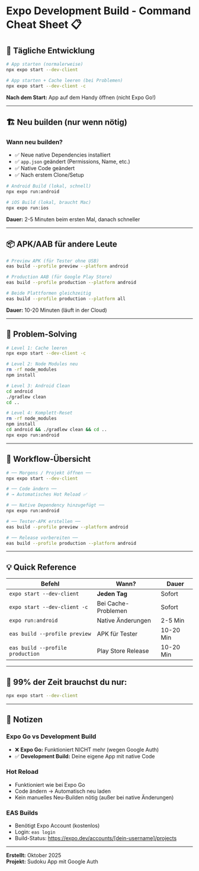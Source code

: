 # Expo Development Build - Command Cheat Sheet 📋

## 🔧 Tägliche Entwicklung

```bash
# App starten (normalerweise)
npx expo start --dev-client

# App starten + Cache leeren (bei Problemen)
npx expo start --dev-client -c
```

**Nach dem Start:** App auf dem Handy öffnen (nicht Expo Go!)

---

## 🏗️ Neu builden (nur wenn nötig)

### Wann neu builden?
- ✅ Neue native Dependencies installiert
- ✅ `app.json` geändert (Permissions, Name, etc.)
- ✅ Native Code geändert
- ✅ Nach erstem Clone/Setup

```bash
# Android Build (lokal, schnell)
npx expo run:android

# iOS Build (lokal, braucht Mac)
npx expo run:ios
```

**Dauer:** 2-5 Minuten beim ersten Mal, danach schneller

---

## 📦 APK/AAB für andere Leute

```bash
# Preview APK (für Tester ohne USB)
eas build --profile preview --platform android

# Production AAB (für Google Play Store)
eas build --profile production --platform android

# Beide Plattformen gleichzeitig
eas build --profile production --platform all
```

**Dauer:** 10-20 Minuten (läuft in der Cloud)

---

## 🚨 Problem-Solving

```bash
# Level 1: Cache leeren
npx expo start --dev-client -c

# Level 2: Node Modules neu
rm -rf node_modules
npm install

# Level 3: Android Clean
cd android
./gradlew clean
cd ..

# Level 4: Komplett-Reset
rm -rf node_modules
npm install
cd android && ./gradlew clean && cd ..
npx expo run:android
```

---

## 📱 Workflow-Übersicht

```bash
# ── Morgens / Projekt öffnen ──
npx expo start --dev-client

# ── Code ändern ──
# → Automatisches Hot Reload ✅

# ── Native Dependency hinzugefügt ──
npx expo run:android

# ── Tester-APK erstellen ──
eas build --profile preview --platform android

# ── Release vorbereiten ──
eas build --profile production --platform android
```

---

## 💡 Quick Reference

| Befehl | Wann? | Dauer |
|--------|-------|-------|
| `expo start --dev-client` | **Jeden Tag** | Sofort |
| `expo start --dev-client -c` | Bei Cache-Problemen | Sofort |
| `expo run:android` | Native Änderungen | 2-5 Min |
| `eas build --profile preview` | APK für Tester | 10-20 Min |
| `eas build --profile production` | Play Store Release | 10-20 Min |

---

## 🎯 99% der Zeit brauchst du nur:

```bash
npx expo start --dev-client
```

---

## 📝 Notizen

### Expo Go vs Development Build
- ❌ **Expo Go:** Funktioniert NICHT mehr (wegen Google Auth)
- ✅ **Development Build:** Deine eigene App mit native Code

### Hot Reload
- Funktioniert wie bei Expo Go
- Code ändern → Automatisch neu laden
- Kein manuelles Neu-Builden nötig (außer bei native Änderungen)

### EAS Builds
- Benötigt Expo Account (kostenlos)
- Login: `eas login`
- Build-Status: https://expo.dev/accounts/[dein-username]/projects

---

**Erstellt:** Oktober 2025  
**Projekt:** Sudoku App mit Google Auth